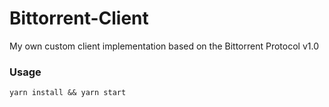 # Bittorrent-Client
My own custom client implementation based on the Bittorrent Protocol v1.0

### Usage
```
yarn install && yarn start
```
